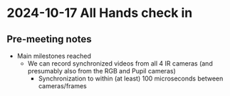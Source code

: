 # 2024-10-17 All Hands check in

## Pre-meeting notes

- Main milestones reached
  - We can record synchronized videos from all 4 IR cameras (and presumably also from the RGB and Pupil cameras)
    - Synchronization to within (at least) 100 microseconds between cameras/frames